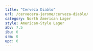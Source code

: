 ```yaml
---
title: "Cerveza Diablo"
url: /cervecera-jerome/cerveza-diablo/
category: North American Lager
style: American-Style Lager
abv: 7.5
ibu: 0
srm: 0
upc: 0
---
```


